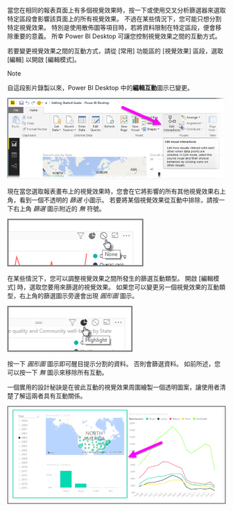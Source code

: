 當您在相同的報表頁面上有多個視覺效果時，按一下或使用交叉分析篩選器來選取特定區段會影響該頁面上的所有視覺效果。 不過在某些情況下，您可能只想分割特定視覺效果。 特別是使用散佈圖等項目時，若將資料限制在特定區段，便會移除重要的意義。 所幸 Power BI Desktop 可讓您控制視覺效果之間的互動方式。

若要變更視覺效果之間的互動方式，請從 [常用] 功能區的 [視覺效果] 區段，選取 [編輯] 以開啟 [編輯模式]。

>[!NOTE]
>自這段影片錄製以來，Power BI Desktop 中的**編輯互動**圖示已變更。
> 
> 

![](media/3-11a-create-interaction-between-visualizations/3-11a_1.png)

現在當您選取報表畫布上的視覺效果時，您會在它將影響的所有其他視覺效果右上角，看到一個不透明的 *篩選* 小圖示。 若要將某個視覺效果從互動中排除，請按一下右上角 *篩選* 圖示附近的 *無* 符號。

![](media/3-11a-create-interaction-between-visualizations/3-11a_2.png)

在某些情況下，您可以調整視覺效果之間所發生的篩選互動類型。 開啟 [編輯模式] 時，選取您要用來篩選的視覺效果。 如果您可以變更另一個視覺效果的互動類型，右上角的篩選圖示旁邊會出現 *圓形圖* 圖示。

![](media/3-11a-create-interaction-between-visualizations/3-11a_3.png)

按一下 *圓形圖* 圖示即可醒目提示分割的資料。 否則會篩選資料。 如前所述，您可以按一下 *無* 圖示來移除所有互動。

一個實用的設計秘訣是在彼此互動的視覺效果周圍繪製一個透明圖案，讓使用者清楚了解這兩者具有互動關係。

![](media/3-11a-create-interaction-between-visualizations/3-11a_4.png)

